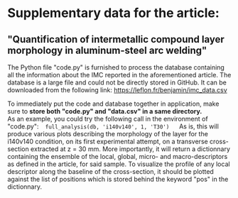 # Supplementary data for the article:
## "Quantification of intermetallic compound layer morphology in aluminum-steel arc welding"

The Python file "code.py" is furnished to process the database containing all the information about the IMC reported in the aforementioned article. 
The database is a large file and could not be directly stored in GitHub. It can be downloaded from the following link: https://leflon.fr/benjamin/imc_data.csv

To immediately put the code and database together in application, make sure to **store both "code.py" and "data.csv" in a same directory.**  
As an example, you could try the following call in the environment of "code.py":
 ` ` `full_analysis(db, 'i140v140', 1, 'T30') ` ` `
As is, this will produce various plots describing the morphology of the layer for the i140v140 condition, on its first experimental attempt, on a transverse cross-section extracted at z = 30 mm. 
More importantly, it will return a dictionnary containing the ensemble of the local, global, micro- and macro-descriptors as defined in the article, for said sample.
To visualize the profile of any local descriptor along the baseline of the cross-section, it should be plotted against the list of positions which is stored behind the keyword "pos" in the dictionnary.
